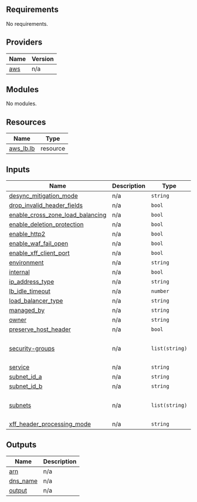 <!-- BEGIN_TF_DOCS -->
## Requirements

No requirements.

## Providers

| Name | Version |
|------|---------|
| <a name="provider_aws"></a> [aws](#provider\_aws) | n/a |

## Modules

No modules.

## Resources

| Name | Type |
|------|------|
| [aws_lb.lb](https://registry.terraform.io/providers/hashicorp/aws/latest/docs/resources/lb) | resource |

## Inputs

| Name | Description | Type | Default | Required |
|------|-------------|------|---------|:--------:|
| <a name="input_desync_mitigation_mode"></a> [desync\_mitigation\_mode](#input\_desync\_mitigation\_mode) | n/a | `string` | `"defensive"` | no |
| <a name="input_drop_invalid_header_fields"></a> [drop\_invalid\_header\_fields](#input\_drop\_invalid\_header\_fields) | n/a | `bool` | `false` | no |
| <a name="input_enable_cross_zone_load_balancing"></a> [enable\_cross\_zone\_load\_balancing](#input\_enable\_cross\_zone\_load\_balancing) | n/a | `bool` | `true` | no |
| <a name="input_enable_deletion_protection"></a> [enable\_deletion\_protection](#input\_enable\_deletion\_protection) | n/a | `bool` | `false` | no |
| <a name="input_enable_http2"></a> [enable\_http2](#input\_enable\_http2) | n/a | `bool` | `true` | no |
| <a name="input_enable_waf_fail_open"></a> [enable\_waf\_fail\_open](#input\_enable\_waf\_fail\_open) | n/a | `bool` | `false` | no |
| <a name="input_enable_xff_client_port"></a> [enable\_xff\_client\_port](#input\_enable\_xff\_client\_port) | n/a | `bool` | `false` | no |
| <a name="input_environment"></a> [environment](#input\_environment) | n/a | `string` | `"dev"` | no |
| <a name="input_internal"></a> [internal](#input\_internal) | n/a | `bool` | `false` | no |
| <a name="input_ip_address_type"></a> [ip\_address\_type](#input\_ip\_address\_type) | n/a | `string` | `"ipv4"` | no |
| <a name="input_lb_idle_timeout"></a> [lb\_idle\_timeout](#input\_lb\_idle\_timeout) | n/a | `number` | `30` | no |
| <a name="input_load_balancer_type"></a> [load\_balancer\_type](#input\_load\_balancer\_type) | n/a | `string` | `"application"` | no |
| <a name="input_managed_by"></a> [managed\_by](#input\_managed\_by) | n/a | `string` | `"Terraform"` | no |
| <a name="input_owner"></a> [owner](#input\_owner) | n/a | `string` | `"owner"` | no |
| <a name="input_preserve_host_header"></a> [preserve\_host\_header](#input\_preserve\_host\_header) | n/a | `bool` | `false` | no |
| <a name="input_security-groups"></a> [security-groups](#input\_security-groups) | n/a | `list(string)` | <pre>[<br>  "my-security-groups"<br>]</pre> | no |
| <a name="input_service"></a> [service](#input\_service) | n/a | `string` | `"my-service"` | no |
| <a name="input_subnet_id_a"></a> [subnet\_id\_a](#input\_subnet\_id\_a) | n/a | `string` | `"my-subnet-a"` | no |
| <a name="input_subnet_id_b"></a> [subnet\_id\_b](#input\_subnet\_id\_b) | n/a | `string` | `"my-subnet-b"` | no |
| <a name="input_subnets"></a> [subnets](#input\_subnets) | n/a | `list(string)` | <pre>[<br>  "my-subnets"<br>]</pre> | no |
| <a name="input_xff_header_processing_mode"></a> [xff\_header\_processing\_mode](#input\_xff\_header\_processing\_mode) | n/a | `string` | `"append"` | no |

## Outputs

| Name | Description |
|------|-------------|
| <a name="output_arn"></a> [arn](#output\_arn) | n/a |
| <a name="output_dns_name"></a> [dns\_name](#output\_dns\_name) | n/a |
| <a name="output_output"></a> [output](#output\_output) | n/a |
<!-- END_TF_DOCS -->